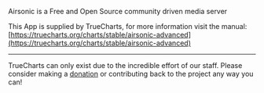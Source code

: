 Airsonic is a Free and Open Source community driven media server

This App is supplied by TrueCharts, for more information visit the manual: [https://truecharts.org/charts/stable/airsonic-advanced](https://truecharts.org/charts/stable/airsonic-advanced)

---

TrueCharts can only exist due to the incredible effort of our staff.
Please consider making a [donation](https://truecharts.org/sponsor) or contributing back to the project any way you can!
